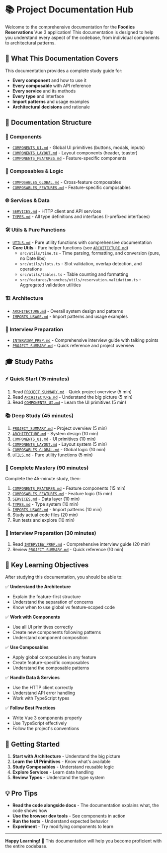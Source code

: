 # 📚 Project Documentation Hub

Welcome to the comprehensive documentation for the **Foodics Reservations** Vue 3 application! This documentation is designed to help you understand every aspect of the codebase, from individual components to architectural patterns.

## 🎯 **What This Documentation Covers**

This documentation provides a complete study guide for:
- **Every component** and how to use it
- **Every composable** with API reference
- **Every service** and its methods
- **Every type** and interface
- **Import patterns** and usage examples
- **Architectural decisions** and rationale

## 📖 **Documentation Structure**

### 🧩 **Components**
- [`COMPONENTS_UI.md`](./COMPONENTS_UI.md) - Global UI primitives (buttons, modals, inputs)
- [`COMPONENTS_LAYOUT.md`](./COMPONENTS_LAYOUT.md) - Layout components (header, toaster)
- [`COMPONENTS_FEATURES.md`](./COMPONENTS_FEATURES.md) - Feature-specific components

### 🔧 **Composables & Logic**
- [`COMPOSABLES_GLOBAL.md`](./COMPOSABLES_GLOBAL.md) - Cross-feature composables
- [`COMPOSABLES_FEATURES.md`](./COMPOSABLES_FEATURES.md) - Feature-specific composables

### 🌐 **Services & Data**
- [`SERVICES.md`](./SERVICES.md) - HTTP client and API services
- [`TYPES.md`](./TYPES.md) - All type definitions and interfaces (I-prefixed interfaces)

### 🛠️ **Utils & Pure Functions**
- [`UTILS.md`](./UTILS.md) - Pure utility functions with comprehensive documentation
- **Core Utils** - Pure helper functions (see [`ARCHITECTURE.md`](./ARCHITECTURE.md#-utility-functions-utils))
  - `src/utils/time.ts` - Time parsing, formatting, and conversion (pure, no Date libs)
  - `src/utils/slots.ts` - Slot validation, overlap detection, and operations
  - `src/utils/tables.ts` - Table counting and formatting
  - `src/features/branches/utils/reservation.validation.ts` - Aggregated validation utilities

### 🏗️ **Architecture**
- [`ARCHITECTURE.md`](./ARCHITECTURE.md) - Overall system design and patterns
- [`IMPORTS_USAGE.md`](./IMPORTS_USAGE.md) - Import patterns and usage examples

### 🎤 **Interview Preparation**
- [`INTERVIEW_PREP.md`](./INTERVIEW_PREP.md) - Comprehensive interview guide with talking points
- [`PROJECT_SUMMARY.md`](./PROJECT_SUMMARY.md) - Quick reference and project overview

## 🎓 **Study Paths**

### ⚡ **Quick Start (15 minutes)**
1. Read [`PROJECT_SUMMARY.md`](./PROJECT_SUMMARY.md) - Quick project overview (5 min)
2. Read [`ARCHITECTURE.md`](./ARCHITECTURE.md) - Understand the big picture (5 min)
3. Read [`COMPONENTS_UI.md`](./COMPONENTS_UI.md) - Learn the UI primitives (5 min)

### 📚 **Deep Study (45 minutes)**
1. [`PROJECT_SUMMARY.md`](./PROJECT_SUMMARY.md) - Project overview (5 min)
2. [`ARCHITECTURE.md`](./ARCHITECTURE.md) - System design (10 min)
3. [`COMPONENTS_UI.md`](./COMPONENTS_UI.md) - UI primitives (10 min)
4. [`COMPONENTS_LAYOUT.md`](./COMPONENTS_LAYOUT.md) - Layout system (5 min)
5. [`COMPOSABLES_GLOBAL.md`](./COMPOSABLES_GLOBAL.md) - Global logic (10 min)
6. [`UTILS.md`](./UTILS.md) - Pure utility functions (5 min)

### 🔬 **Complete Mastery (90 minutes)**
Complete the 45-minute study, then:
1. [`COMPONENTS_FEATURES.md`](./COMPONENTS_FEATURES.md) - Feature components (15 min)
2. [`COMPOSABLES_FEATURES.md`](./COMPOSABLES_FEATURES.md) - Feature logic (15 min)
3. [`SERVICES.md`](./SERVICES.md) - Data layer (10 min)
4. [`TYPES.md`](./TYPES.md) - Type system (10 min)
5. [`IMPORTS_USAGE.md`](./IMPORTS_USAGE.md) - Import patterns (10 min)
6. Study actual code files (20 min)
7. Run tests and explore (10 min)

### 🎤 **Interview Preparation (30 minutes)**
1. Read [`INTERVIEW_PREP.md`](./INTERVIEW_PREP.md) - Comprehensive interview guide (20 min)
2. Review [`PROJECT_SUMMARY.md`](./PROJECT_SUMMARY.md) - Quick reference (10 min)

## 🎯 **Key Learning Objectives**

After studying this documentation, you should be able to:

✅ **Understand the Architecture**
- Explain the feature-first structure
- Understand the separation of concerns
- Know when to use global vs feature-scoped code

✅ **Work with Components**
- Use all UI primitives correctly
- Create new components following patterns
- Understand component composition

✅ **Use Composables**
- Apply global composables in any feature
- Create feature-specific composables
- Understand the composable patterns

✅ **Handle Data & Services**
- Use the HTTP client correctly
- Understand API error handling
- Work with TypeScript types

✅ **Follow Best Practices**
- Write Vue 3 components properly
- Use TypeScript effectively
- Follow the project's conventions

## 🚀 **Getting Started**

1. **Start with Architecture** - Understand the big picture
2. **Learn the UI Primitives** - Know what's available
3. **Study Composables** - Understand reusable logic
4. **Explore Services** - Learn data handling
5. **Review Types** - Understand the type system

## 💡 **Pro Tips**

- **Read the code alongside docs** - The documentation explains what, the code shows how
- **Use the browser dev tools** - See components in action
- **Run the tests** - Understand expected behavior
- **Experiment** - Try modifying components to learn

---

**Happy Learning!** 🎉 This documentation will help you become proficient with the entire codebase.

